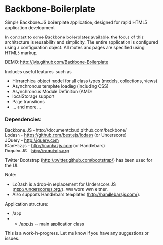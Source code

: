 Backbone-Boilerplate
===========================  
  
  
Simple Backbone.JS boilerplate application, designed for rapid HTML5 application development.  
  
In contrast to some Backbone boilerplates available, the focus of this architecture is reusability and simplicity. 
The entire application is configured using a configuration object. All routes and pages are specified using HTML5 markup.
  
  
DEMO: http://jvis.github.com/Backbone-Boilerplate  

  
Includes useful features, such as:  
* Hierarchical object model for all class types (models, collections, views)
* Asynchronous template loading (including CSS)
* Asynchronous Module Definition (AMD)
* localStorage support
* Page transitions
* ... and more ...
  
  
### Dependencies:  
Backbone.JS - http://documentcloud.github.com/backbone/  
Lodash - https://github.com/bestiejs/lodash (or Underscore)    
JQuery - http://jquery.com  
ICanHaz.js - http://icanhazjs.com (or Handlebars)    
Require.JS - http://requirejs.org  
  
Twitter Bootstrap (http://twitter.github.com/bootstrap/) has been used for the UI.  
  
  
Note:
* LoDash is a drop-in replacement for Underscore.JS (http://underscorejs.org/). Will work with either.  
* Also supports Handlebars templates (http://handlebarsjs.com/).
 

Application structure:
* /app
* * /app.js  -- main application class
   
   
This is a work-in-progress. Let me know if you have any suggestions or issues.